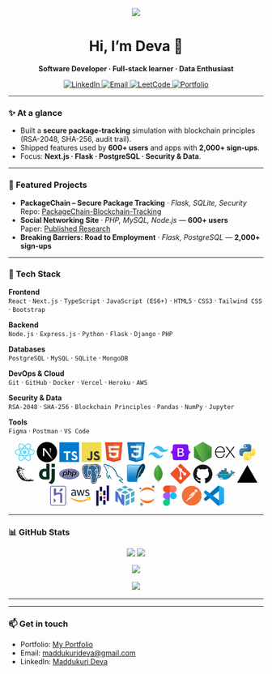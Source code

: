 <!-- Banner -->
<p align="center">
  <img src="https://capsule-render.vercel.app/api?type=waving&color=gradient&height=180&section=header&text=Welcome%20to%20Deva's%20Profile!&fontSize=30&fontAlignY=35" />
</p>

<h1 align="center">Hi, I’m Deva 👋</h1>
<p align="center"><b>Software Developer · Full-stack learner · Data Enthusiast</b></p>

<!-- Badges -->
<p align="center">
  <a href="https://www.linkedin.com/in/maddukuri-deva/">
    <img alt="LinkedIn" src="https://img.shields.io/badge/LinkedIn-0A66C2?logo=linkedin&logoColor=white">
  </a>
  <a href="mailto:maddukurideva@gmail.com">
    <img alt="Email" src="https://img.shields.io/badge/Email-333?logo=gmail&logoColor=white">
  </a>
  <a href="https://leetcode.com/u/devakumari/">
    <img alt="LeetCode" src="https://img.shields.io/badge/LeetCode-FFA116?logo=leetcode&logoColor=white">
  </a>
  <a href="https://devakumari-portfolio-gs70xl7mv-devakumaris-projects.vercel.app/">
    <img alt="Portfolio" src="https://img.shields.io/badge/Portfolio-111?logo=vercel&logoColor=white">
  </a>
</p>

---

### ✨ At a glance
- Built a **secure package-tracking** simulation with blockchain principles (RSA-2048, SHA-256, audit trail).
- Shipped features used by **600+ users** and apps with **2,000+ sign-ups**.
- Focus: **Next.js · Flask · PostgreSQL · Security & Data**.

---

### 🔭 Featured Projects
- **PackageChain – Secure Package Tracking** · *Flask, SQLite, Security*  
  Repo: [PackageChain-Blockchain-Tracking](https://github.com/deva-kumari/PackageChain-Blockchain-Tracking)  
- **Social Networking Site** · *PHP, MySQL, Node.js* — **600+ users**  
  Paper: [Published Research](https://www.propulsiontechjournal.com/index.php/journal/article/view/9111)  
- **Breaking Barriers: Road to Employment** · *Flask, PostgreSQL* — **2,000+ sign-ups**

---

### 🧰 Tech Stack

**Frontend**  
`React` · `Next.js` · `TypeScript` · `JavaScript (ES6+)` · `HTML5` · `CSS3` · `Tailwind CSS` · `Bootstrap`

**Backend**  
`Node.js` · `Express.js` · `Python` · `Flask` · `Django` · `PHP`

**Databases**  
`PostgreSQL` · `MySQL` · `SQLite` · `MongoDB`

**DevOps & Cloud**  
`Git` · `GitHub` · `Docker` · `Vercel` · `Heroku` · `AWS`

**Security & Data**  
`RSA-2048` · `SHA-256` · `Blockchain Principles` · `Pandas` · `NumPy` · `Jupyter`

**Tools**  
`Figma` · `Postman` · `VS Code`

<!-- Tech Logos -->
<p align="center">
  <img src="https://raw.githubusercontent.com/devicons/devicon/master/icons/react/react-original.svg" width="40" title="React"/>
  <img src="https://raw.githubusercontent.com/devicons/devicon/master/icons/nextjs/nextjs-original.svg" width="40" title="Next.js"/>
  <img src="https://raw.githubusercontent.com/devicons/devicon/master/icons/typescript/typescript-original.svg" width="40" title="TypeScript"/>
  <img src="https://raw.githubusercontent.com/devicons/devicon/master/icons/javascript/javascript-original.svg" width="40" title="JavaScript"/>
  <img src="https://raw.githubusercontent.com/devicons/devicon/master/icons/html5/html5-original.svg" width="40" title="HTML5"/>
  <img src="https://raw.githubusercontent.com/devicons/devicon/master/icons/css3/css3-original.svg" width="40" title="CSS3"/>
  <img src="https://raw.githubusercontent.com/devicons/devicon/master/icons/tailwindcss/tailwindcss-original.svg" width="40" title="Tailwind CSS"/>
  <img src="https://raw.githubusercontent.com/devicons/devicon/master/icons/bootstrap/bootstrap-original.svg" width="40" title="Bootstrap"/>
  <img src="https://raw.githubusercontent.com/devicons/devicon/master/icons/nodejs/nodejs-original.svg" width="40" title="Node.js"/>
  <img src="https://raw.githubusercontent.com/devicons/devicon/master/icons/express/express-original.svg" width="40" title="Express.js"/>
  <img src="https://raw.githubusercontent.com/devicons/devicon/master/icons/python/python-original.svg" width="40" title="Python"/>
  <img src="https://raw.githubusercontent.com/devicons/devicon/master/icons/flask/flask-original.svg" width="40" title="Flask"/>
  <img src="https://raw.githubusercontent.com/devicons/devicon/master/icons/django/django-plain.svg" width="40" title="Django"/>
  <img src="https://raw.githubusercontent.com/devicons/devicon/master/icons/php/php-original.svg" width="40" title="PHP"/>
  <img src="https://raw.githubusercontent.com/devicons/devicon/master/icons/postgresql/postgresql-original.svg" width="40" title="PostgreSQL"/>
  <img src="https://raw.githubusercontent.com/devicons/devicon/master/icons/mysql/mysql-original.svg" width="40" title="MySQL"/>
  <img src="https://raw.githubusercontent.com/devicons/devicon/master/icons/sqlite/sqlite-original.svg" width="40" title="SQLite"/>
  <img src="https://raw.githubusercontent.com/devicons/devicon/master/icons/mongodb/mongodb-original.svg" width="40" title="MongoDB"/>
  <img src="https://raw.githubusercontent.com/devicons/devicon/master/icons/git/git-original.svg" width="40" title="Git"/>
  <img src="https://raw.githubusercontent.com/devicons/devicon/master/icons/github/github-original.svg" width="40" title="GitHub"/>
  <img src="https://raw.githubusercontent.com/devicons/devicon/master/icons/docker/docker-original.svg" width="40" title="Docker"/>
  <img src="https://raw.githubusercontent.com/devicons/devicon/master/icons/vercel/vercel-original.svg" width="40" title="Vercel"/>
  <img src="https://raw.githubusercontent.com/devicons/devicon/master/icons/heroku/heroku-original.svg" width="40" title="Heroku"/>
  <img src="https://raw.githubusercontent.com/devicons/devicon/master/icons/amazonwebservices/amazonwebservices-original.svg" width="40" title="AWS"/>
  <img src="https://raw.githubusercontent.com/devicons/devicon/master/icons/pandas/pandas-original.svg" width="40" title="Pandas"/>
  <img src="https://raw.githubusercontent.com/devicons/devicon/master/icons/numpy/numpy-original.svg" width="40" title="NumPy"/>
  <img src="https://raw.githubusercontent.com/devicons/devicon/master/icons/jupyter/jupyter-original.svg" width="40" title="Jupyter"/>
  <img src="https://raw.githubusercontent.com/devicons/devicon/master/icons/figma/figma-original.svg" width="40" title="Figma"/>
  <img src="https://raw.githubusercontent.com/devicons/devicon/master/icons/postman/postman-original.svg" width="40" title="Postman"/>
  <img src="https://raw.githubusercontent.com/devicons/devicon/master/icons/vscode/vscode-original.svg" width="40" title="VS Code"/>
</p>

---

### 📊 GitHub Stats
<p align="center">
  <img height="170" src="https://github-readme-stats.vercel.app/api?username=deva-kumari&show_icons=true&theme=radical" />
  <img height="170" src="https://github-readme-stats.vercel.app/api/top-langs/?username=deva-kumari&layout=compact&theme=radical" />
</p>

<p align="center">
  <img height="170" src="https://streak-stats.demolab.com?user=deva-kumari&theme=radical" />
</p>

<!-- Optional: contribution activity graph -->
<p align="center">
  <img src="https://github-readme-activity-graph.vercel.app/graph?username=deva-kumari&theme=react-dark" />
</p>

---
---



### 📫 Get in touch
- Portfolio: [My Portfolio](https://devakumari-portfolio-gs70xl7mv-devakumaris-projects.vercel.app)  
- Email: [maddukurideva@gmail.com](mailto:maddukurideva@gmail.com)  
- LinkedIn: [Maddukuri Deva](https://www.linkedin.com/in/maddukuri-deva/)
